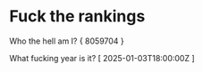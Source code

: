 # Fuck the rankings

Who the hell am I?
{ 8059704 }

What fucking year is it?
[ 2025-01-03T18:00:00Z ]
